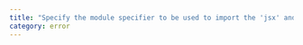 ```yaml
---
title: "Specify the module specifier to be used to import the 'jsx' and 'jsxs' factory functions from. eg, react"
category: error
---
```

